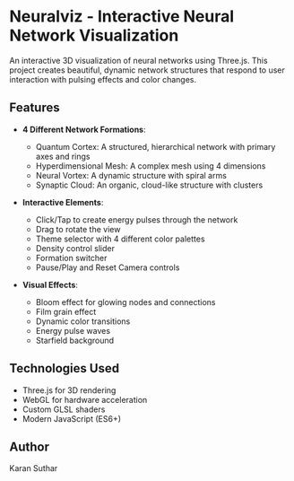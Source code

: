 # Neuralviz - Interactive Neural Network Visualization

An interactive 3D visualization of neural networks using Three.js. This project creates beautiful, dynamic network structures that respond to user interaction with pulsing effects and color changes.

## Features

- **4 Different Network Formations**:
  - Quantum Cortex: A structured, hierarchical network with primary axes and rings
  - Hyperdimensional Mesh: A complex mesh using 4 dimensions
  - Neural Vortex: A dynamic structure with spiral arms
  - Synaptic Cloud: An organic, cloud-like structure with clusters

- **Interactive Elements**:
  - Click/Tap to create energy pulses through the network
  - Drag to rotate the view
  - Theme selector with 4 different color palettes
  - Density control slider
  - Formation switcher
  - Pause/Play and Reset Camera controls

- **Visual Effects**:
  - Bloom effect for glowing nodes and connections
  - Film grain effect
  - Dynamic color transitions
  - Energy pulse waves
  - Starfield background



## Technologies Used

- Three.js for 3D rendering
- WebGL for hardware acceleration
- Custom GLSL shaders
- Modern JavaScript (ES6+)



## Author

Karan Suthar
